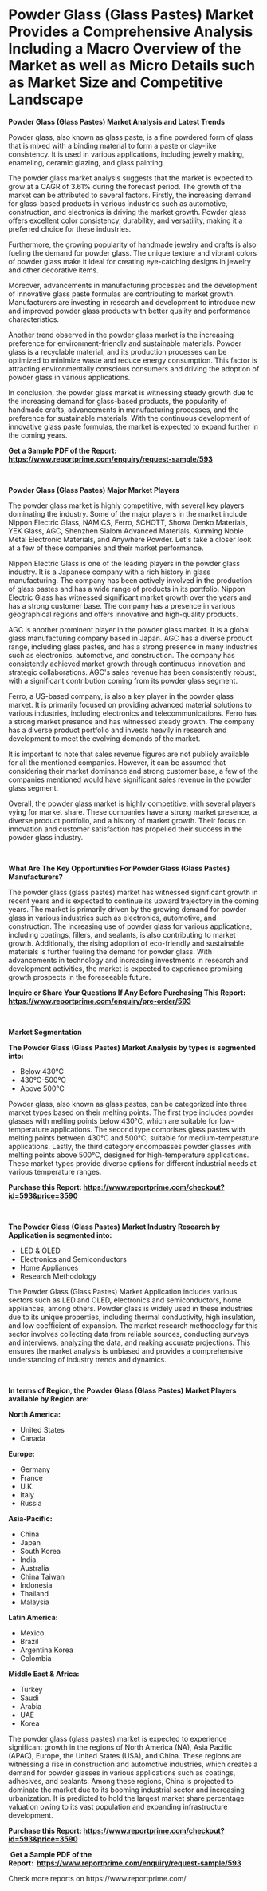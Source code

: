 <p><h1>Powder Glass (Glass Pastes) Market Provides a Comprehensive Analysis Including a Macro Overview of the Market as well as Micro Details such as Market Size and Competitive Landscape</h1></p><p><strong>Powder Glass (Glass Pastes) Market Analysis and Latest Trends</strong></p>
<p><p>Powder glass, also known as glass paste, is a fine powdered form of glass that is mixed with a binding material to form a paste or clay-like consistency. It is used in various applications, including jewelry making, enameling, ceramic glazing, and glass painting.</p><p>The powder glass market analysis suggests that the market is expected to grow at a CAGR of 3.61% during the forecast period. The growth of the market can be attributed to several factors. Firstly, the increasing demand for glass-based products in various industries such as automotive, construction, and electronics is driving the market growth. Powder glass offers excellent color consistency, durability, and versatility, making it a preferred choice for these industries.</p><p>Furthermore, the growing popularity of handmade jewelry and crafts is also fueling the demand for powder glass. The unique texture and vibrant colors of powder glass make it ideal for creating eye-catching designs in jewelry and other decorative items.</p><p>Moreover, advancements in manufacturing processes and the development of innovative glass paste formulas are contributing to market growth. Manufacturers are investing in research and development to introduce new and improved powder glass products with better quality and performance characteristics.</p><p>Another trend observed in the powder glass market is the increasing preference for environment-friendly and sustainable materials. Powder glass is a recyclable material, and its production processes can be optimized to minimize waste and reduce energy consumption. This factor is attracting environmentally conscious consumers and driving the adoption of powder glass in various applications.</p><p>In conclusion, the powder glass market is witnessing steady growth due to the increasing demand for glass-based products, the popularity of handmade crafts, advancements in manufacturing processes, and the preference for sustainable materials. With the continuous development of innovative glass paste formulas, the market is expected to expand further in the coming years.</p></p>
<p><strong>Get a Sample PDF of the Report:&nbsp; <a href="https://www.reportprime.com/enquiry/request-sample/593">https://www.reportprime.com/enquiry/request-sample/593</a></strong></p>
<p>&nbsp;</p>
<p><strong>Powder Glass (Glass Pastes) Major Market Players</strong></p>
<p><p>The powder glass market is highly competitive, with several key players dominating the industry. Some of the major players in the market include Nippon Electric Glass, NAMICS, Ferro, SCHOTT, Showa Denko Materials, YEK Glass, AGC, Shenzhen Sialom Advanced Materials, Kunming Noble Metal Electronic Materials, and Anywhere Powder. Let's take a closer look at a few of these companies and their market performance.</p><p>Nippon Electric Glass is one of the leading players in the powder glass industry. It is a Japanese company with a rich history in glass manufacturing. The company has been actively involved in the production of glass pastes and has a wide range of products in its portfolio. Nippon Electric Glass has witnessed significant market growth over the years and has a strong customer base. The company has a presence in various geographical regions and offers innovative and high-quality products.</p><p>AGC is another prominent player in the powder glass market. It is a global glass manufacturing company based in Japan. AGC has a diverse product range, including glass pastes, and has a strong presence in many industries such as electronics, automotive, and construction. The company has consistently achieved market growth through continuous innovation and strategic collaborations. AGC's sales revenue has been consistently robust, with a significant contribution coming from its powder glass segment.</p><p>Ferro, a US-based company, is also a key player in the powder glass market. It is primarily focused on providing advanced material solutions to various industries, including electronics and telecommunications. Ferro has a strong market presence and has witnessed steady growth. The company has a diverse product portfolio and invests heavily in research and development to meet the evolving demands of the market.</p><p>It is important to note that sales revenue figures are not publicly available for all the mentioned companies. However, it can be assumed that considering their market dominance and strong customer base, a few of the companies mentioned would have significant sales revenue in the powder glass segment.</p><p>Overall, the powder glass market is highly competitive, with several players vying for market share. These companies have a strong market presence, a diverse product portfolio, and a history of market growth. Their focus on innovation and customer satisfaction has propelled their success in the powder glass industry.</p></p>
<p>&nbsp;</p>
<p><strong>What Are The Key Opportunities For Powder Glass (Glass Pastes) Manufacturers?</strong></p>
<p><p>The powder glass (glass pastes) market has witnessed significant growth in recent years and is expected to continue its upward trajectory in the coming years. The market is primarily driven by the growing demand for powder glass in various industries such as electronics, automotive, and construction. The increasing use of powder glass for various applications, including coatings, fillers, and sealants, is also contributing to market growth. Additionally, the rising adoption of eco-friendly and sustainable materials is further fueling the demand for powder glass. With advancements in technology and increasing investments in research and development activities, the market is expected to experience promising growth prospects in the foreseeable future.</p></p>
<p><strong>Inquire or Share Your Questions If Any Before Purchasing This Report: <a href="https://www.reportprime.com/enquiry/pre-order/593">https://www.reportprime.com/enquiry/pre-order/593</a></strong></p>
<p>&nbsp;</p>
<p><strong>Market Segmentation</strong></p>
<p><strong>The Powder Glass (Glass Pastes) Market Analysis by types is segmented into:</strong></p>
<p><ul><li>Below 430℃</li><li>430℃-500℃</li><li>Above 500℃</li></ul></p>
<p><p>Powder glass, also known as glass pastes, can be categorized into three market types based on their melting points. The first type includes powder glasses with melting points below 430℃, which are suitable for low-temperature applications. The second type comprises glass pastes with melting points between 430℃ and 500℃, suitable for medium-temperature applications. Lastly, the third category encompasses powder glasses with melting points above 500℃, designed for high-temperature applications. These market types provide diverse options for different industrial needs at various temperature ranges.</p></p>
<p><strong>Purchase this Report:&nbsp;<a href="https://www.reportprime.com/checkout?id=593&price=3590">https://www.reportprime.com/checkout?id=593&price=3590</a></strong></p>
<p>&nbsp;</p>
<p><strong>The Powder Glass (Glass Pastes) Market Industry Research by Application is segmented into:</strong></p>
<p><ul><li>LED & OLED</li><li>Electronics and Semiconductors</li><li>Home Appliances</li><li>Research Methodology</li></ul></p>
<p><p>The Powder Glass (Glass Pastes) Market Application includes various sectors such as LED and OLED, electronics and semiconductors, home appliances, among others. Powder glass is widely used in these industries due to its unique properties, including thermal conductivity, high insulation, and low coefficient of expansion. The market research methodology for this sector involves collecting data from reliable sources, conducting surveys and interviews, analyzing the data, and making accurate projections. This ensures the market analysis is unbiased and provides a comprehensive understanding of industry trends and dynamics.</p></p>
<p>&nbsp;</p>
<p><strong>In terms of Region, the Powder Glass (Glass Pastes) Market Players available by Region are:</strong></p>
<p>
    <p> <strong> North America: </strong>
        <ul>
            <li>United States</li>
            <li>Canada</li>
        </ul>
        </p> 
    <p> <strong> Europe: </strong>
        <ul>
            <li>Germany</li>
            <li>France</li>
            <li>U.K.</li>
            <li>Italy</li>
            <li>Russia</li>
        </ul>
        </p> 
    <p> <strong> Asia-Pacific: </strong>
        <ul>
            <li>China</li>
            <li>Japan</li>
            <li>South Korea</li>
            <li>India</li>
            <li>Australia</li>
            <li>China Taiwan</li>
            <li>Indonesia</li>
            <li>Thailand</li>
            <li>Malaysia</li>
        </ul>
        </p> 
    <p> <strong> Latin America: </strong>
        <ul>
            <li>Mexico</li>
            <li>Brazil</li>
            <li>Argentina Korea</li>
            <li>Colombia</li>
        </ul>
        </p> 
    <p> <strong> Middle East & Africa: </strong>
        <ul>
            <li>Turkey</li>
            <li>Saudi</li>
            <li>Arabia</li>
            <li>UAE</li>
            <li>Korea</li>
        </ul>
    </p>
    </p>
<p><p>The powder glass (glass pastes) market is expected to experience significant growth in the regions of North America (NA), Asia Pacific (APAC), Europe, the United States (USA), and China. These regions are witnessing a rise in construction and automotive industries, which creates a demand for powder glasses in various applications such as coatings, adhesives, and sealants. Among these regions, China is projected to dominate the market due to its booming industrial sector and increasing urbanization. It is predicted to hold the largest market share percentage valuation owing to its vast population and expanding infrastructure development.</p></p>
<p><strong>Purchase this Report: <a href="https://www.reportprime.com/checkout?id=593&price=3590">https://www.reportprime.com/checkout?id=593&price=3590</a></strong></p>
<p>&nbsp;<strong>Get a Sample PDF of the Report:&nbsp;&nbsp;<a href="https://www.reportprime.com/enquiry/request-sample/593">https://www.reportprime.com/enquiry/request-sample/593</a></strong></p>
<p><strong></strong></p>
<p>Check more reports on https://www.reportprime.com/</p>